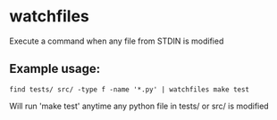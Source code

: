 watchfiles
========

Execute a command when any file from STDIN is modified

Example usage:
--------------
```
find tests/ src/ -type f -name '*.py' | watchfiles make test
```
Will run 'make test' anytime any python file in tests/ or src/ is modified
